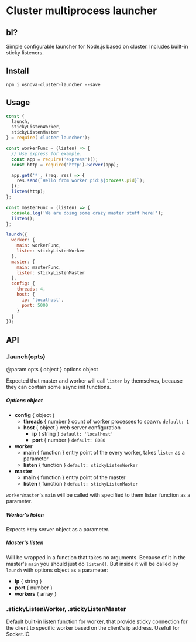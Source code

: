 # Cluster multiprocess launcher

## bI?

Simple configurable launcher for Node.js based on cluster. Includes built-in sticky listeners.

## Install

`npm i osnova-cluster-launcher --save`

## Usage

```javascript
const {
  launch,
  stickyListenWorker,
  stickyListenMaster
} = require('cluster-launcher');

const workerFunc = (listen) => {
  // Use express for example.
  const app = require('express')();
  const http = require('http').Server(app);

  app.get('*', (req, res) => { 
    res.send(`Hello from worker pid:${process.pid}`); 
  });
  listen(http);
};

const masterFunc = (listen) => {
  console.log('We are doing some crazy master stuff here!');
  listen();
};

launch({
  worker: {
    main: workerFunc,
    listen: stickyListenWorker
  },
  master: {
    main: masterFunc,
    listen: stickyListenMaster
  },
  config: {
    threads: 4,
    host: {
      ip: 'localhost',
      port: 5000
    }
  }
});
```

## API

### .launch(opts)
@param opts { object } options object  

Expected that master and worker will call `listen` by themselves, because they can contain some async init functions.

##### Options object
- **config** { object }  
  - **threads** { number } count of worker processes to spawn. `default: 1`
  - **host** { object } web server configuration
    - **ip** { string } `default: 'localhost'`
    - **port** { number } `default: 8080`
- **worker**
  - **main** { function } entry point of the every worker, takes `listen` as a parameter
  - **listen** { function } `default: stickyListenWorker`
- **master**
  - **main** { function } entry point of the master
  - **listen** { function } `default: stickyListenMaster`

`worker`/`master`'s `main` will be called with specified to them listen function as a parameter.

##### Worker's listen
Expects `http` server object as a parameter.

##### Master's listen 
Will be wrapped in a function that takes no arguments. Because of it in the master's `main` you should just do `listen()`. But inside it will be called by `launch` with options object as a parameter:
- **ip** { string }
- **port** { number }
- **workers** { array }


### .stickyListenWorker, .stickyListenMaster
Default built-in listen function for worker, that provide sticky connection for the client to 
specific worker based on the client's ip address. Usefull for Socket.IO.

